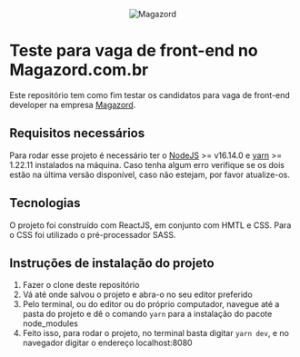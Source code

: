 <div align='center'>
 
![Magazord](image/logo-magazord.png)
 
 </div>

# Teste para vaga de front-end no Magazord.com.br
Este repositório tem como fim testar os candidatos para vaga de front-end developer na empresa [Magazord](https://magazord.com.br).

## Requisitos necessários

Para rodar esse projeto é necessário ter o [NodeJS](https://nodejs.org/en/download/) >= v16.14.0 e [yarn](https://classic.yarnpkg.com/en/docs/install) >= 1.22.11 instalados na máquina.
Caso tenha algum erro verifique se os dois estão na última versão disponível, caso não estejam, por favor atualize-os.

## Tecnologias

O projeto foi construído com ReactJS, em conjunto com HMTL e CSS. Para o CSS foi utilizado o pré-processador SASS.

## Instruções de instalação do projeto
1. Fazer o clone deste repositório
2. Vá até onde salvou o projeto e abra-o no seu editor preferido
3. Pelo terminal, ou do editor ou do próprio computador, navegue até a pasta do projeto e dê o comando `yarn` para a instalação do pacote node_modules
4. Feito isso, para rodar o projeto, no terminal basta digitar `yarn dev`, e no navegador digitar o endereço localhost:8080
